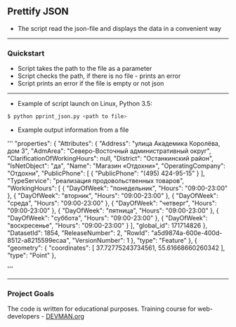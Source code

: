 ## Prettify JSON

+ The script read the json-file and displays the data in a convenient way
---
### Quickstart

+ Script takes the path to the file as a parameter
+ Script checks the path, if there is no file - prints an error
+ Script prints an error if the file is empty or not json
---


+ Example of script launch on Linux, Python 3.5:

```bash
$ python pprint_json.py <path to file>

```
+ Example output information from a file

'''
"properties": {
"Attributes": {
  "Address": "улица Академика Королёва, дом 3",
  "AdmArea": "Северо-Восточный административный округ",
  "ClarificationOfWorkingHours": null,
  "District": "Останкинский район",
  "IsNetObject": "да",
  "Name": "Магазин «Отдохни»",
  "OperatingCompany": "Отдохни",
  "PublicPhone": [
    {
      "PublicPhone": "(495) 424-95-15"
    }
  ],
  "TypeService": "реализация продовольственных товаров",
  "WorkingHours": [
    {
      "DayOfWeek": "понедельник",
      "Hours": "09:00-23:00"
    },
    {
      "DayOfWeek": "вторник",
      "Hours": "09:00-23:00"
    },
    {
      "DayOfWeek": "среда",
      "Hours": "09:00-23:00"
    },
    {
      "DayOfWeek": "четверг",
      "Hours": "09:00-23:00"
    },
    {
      "DayOfWeek": "пятница",
      "Hours": "09:00-23:00"
    },
    {
      "DayOfWeek": "суббота",
      "Hours": "09:00-23:00"
    },
    {
      "DayOfWeek": "воскресенье",
      "Hours": "09:00-23:00"
    }
  ],
  "global_id": 171714826
},
"DatasetId": 1854,
"ReleaseNumber": 2,
"RowId": "a5d9874a-600e-400d-8512-a8215599ecaa",
"VersionNumber": 1
},
"type": "Feature"
},
{
"geometry": {
"coordinates": [
  37.72775243734561,
  55.61668660260342
],
"type": "Point"
},

'''

---
### Project Goals

The code is written for educational purposes. Training course for web-developers - [DEVMAN.org](https://devman.org)
